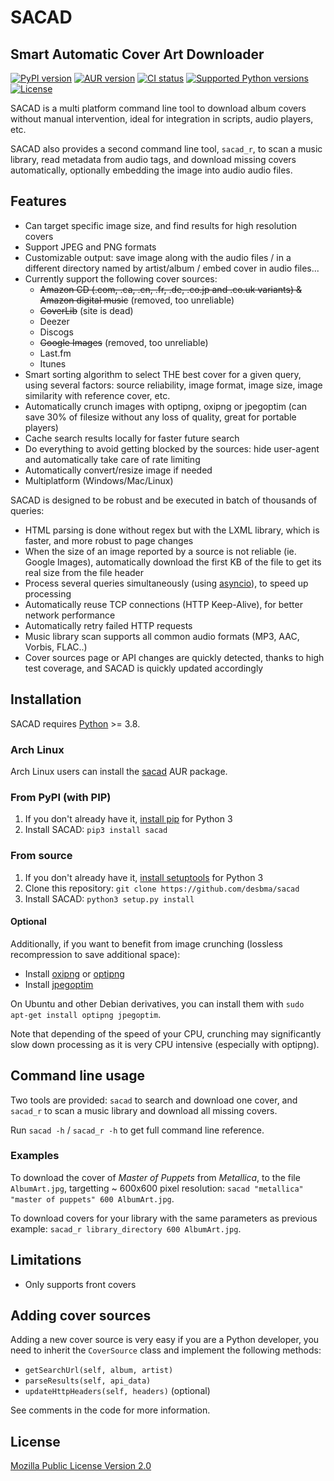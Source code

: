 # SACAD

## Smart Automatic Cover Art Downloader

[![PyPI version](https://img.shields.io/pypi/v/sacad.svg?style=flat)](https://pypi.python.org/pypi/sacad/)
[![AUR version](https://img.shields.io/aur/version/sacad.svg?style=flat)](https://aur.archlinux.org/packages/sacad/)
[![CI status](https://img.shields.io/github/actions/workflow/status/desbma/sacad/ci.yml)](https://github.com/desbma/sacad/actions)
[![Supported Python versions](https://img.shields.io/pypi/pyversions/sacad.svg?style=flat)](https://pypi.python.org/pypi/sacad/)
[![License](https://img.shields.io/github/license/desbma/sacad.svg?style=flat)](https://github.com/desbma/sacad/blob/master/LICENSE)

SACAD is a multi platform command line tool to download album covers without manual intervention, ideal for integration in scripts, audio players, etc.

SACAD also provides a second command line tool, `sacad_r`, to scan a music library, read metadata from audio tags, and download missing covers automatically, optionally embedding the image into audio audio files.

## Features

- Can target specific image size, and find results for high resolution covers
- Support JPEG and PNG formats
- Customizable output: save image along with the audio files / in a different directory named by artist/album / embed cover in audio files...
- Currently support the following cover sources:
  - ~~Amazon CD (.com, .ca, .cn, .fr, .de, .co.jp and .co.uk variants) & Amazon digital music~~ (removed, too unreliable)
  - ~~CoverLib~~ (site is dead)
  - Deezer
  - Discogs
  - ~~Google Images~~ (removed, too unreliable)
  - Last.fm
  - Itunes
- Smart sorting algorithm to select THE best cover for a given query, using several factors: source reliability, image format, image size, image similarity with reference cover, etc.
- Automatically crunch images with optipng, oxipng or jpegoptim (can save 30% of filesize without any loss of quality, great for portable players)
- Cache search results locally for faster future search
- Do everything to avoid getting blocked by the sources: hide user-agent and automatically take care of rate limiting
- Automatically convert/resize image if needed
- Multiplatform (Windows/Mac/Linux)

SACAD is designed to be robust and be executed in batch of thousands of queries:

- HTML parsing is done without regex but with the LXML library, which is faster, and more robust to page changes
- When the size of an image reported by a source is not reliable (ie. Google Images), automatically download the first KB of the file to get its real size from the file header
- Process several queries simultaneously (using [asyncio](https://docs.python.org/3/library/asyncio.html)), to speed up processing
- Automatically reuse TCP connections (HTTP Keep-Alive), for better network performance
- Automatically retry failed HTTP requests
- Music library scan supports all common audio formats (MP3, AAC, Vorbis, FLAC..)
- Cover sources page or API changes are quickly detected, thanks to high test coverage, and SACAD is quickly updated accordingly

## Installation

SACAD requires [Python](https://www.python.org/downloads/) >= 3.8.

### Arch Linux

Arch Linux users can install the [sacad](https://aur.archlinux.org/packages/sacad/) AUR package.

### From PyPI (with PIP)

1. If you don't already have it, [install pip](https://pip.pypa.io/en/stable/installing/) for Python 3
2. Install SACAD: `pip3 install sacad`

### From source

1. If you don't already have it, [install setuptools](https://pypi.python.org/pypi/setuptools#installation-instructions) for Python 3
2. Clone this repository: `git clone https://github.com/desbma/sacad`
3. Install SACAD: `python3 setup.py install`

#### Optional

Additionally, if you want to benefit from image crunching (lossless recompression to save additional space):

- Install [oxipng](https://github.com/shssoichiro/oxipng) or [optipng](http://optipng.sourceforge.net/)
- Install [jpegoptim](http://freecode.com/projects/jpegoptim)

On Ubuntu and other Debian derivatives, you can install them with `sudo apt-get install optipng jpegoptim`.

Note that depending of the speed of your CPU, crunching may significantly slow down processing as it is very CPU intensive (especially with optipng).

## Command line usage

Two tools are provided: `sacad` to search and download one cover, and `sacad_r` to scan a music library and download all missing covers.

Run `sacad -h` / `sacad_r -h` to get full command line reference.

### Examples

To download the cover of _Master of Puppets_ from _Metallica_, to the file `AlbumArt.jpg`, targetting ~ 600x600 pixel resolution: `sacad "metallica" "master of puppets" 600 AlbumArt.jpg`.

To download covers for your library with the same parameters as previous example: `sacad_r library_directory 600 AlbumArt.jpg`.

## Limitations

- Only supports front covers

## Adding cover sources

Adding a new cover source is very easy if you are a Python developer, you need to inherit the `CoverSource` class and implement the following methods:

- `getSearchUrl(self, album, artist)`
- `parseResults(self, api_data)`
- `updateHttpHeaders(self, headers)` (optional)

See comments in the code for more information.

## License

[Mozilla Public License Version 2.0](https://www.mozilla.org/MPL/2.0/)
